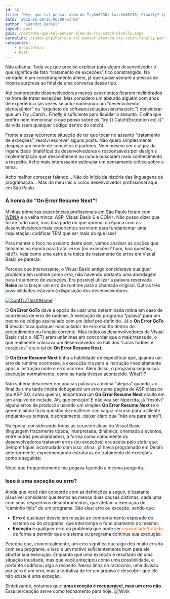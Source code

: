 ```yaml
---
id: 36
title: 'Hey, que tal pensar além do Try&#8230; Catch&#8230; Finally? (parte 1)'
date: '2012-01-30T16:06:00-03:00'
author: 'Leandro Daniel'
layout: post
guid: /post/Hey-que-tal-pensar-alem-do-Try-Catch-Finally.aspx
permalink: /index.php/hey-que-tal-pensar-alem-do-try-catch-finally-parte-1/
categories:
    - Arquitetura
    - Post
---
```


Não adianta. Toda vez que preciso explicar para algum desenvolvedor o que significa de fato “tratamento de exceções” fico constrangido. Na verdade, é um constrangimento alheio, já que quase sempre a pessoa se mostra surpresa ao final de uma conversa desse tipo.

Até compreendo desenvolvedores menos experientes ficarem melindrados na hora de tratar exceções. Mas considero um absurdo alguém com anos de experiência (às vezes se auto-nomeando um “desenvolvedor pleno/sênior” ou “arquiteto de software/solução/sistemas/etc.”) considerar que um *Try…Catch…Finally* é suficiente para liquidar o assunto. E olha que prefiro nem mencionar o que penso sobre os “try {} Catch(Exception ex) {}” da vida (sem qualquer código dentro do catch).

Frente a essa recorrente situação de ter que tocar no assunto “tratamento de exceções”, resolvi escrever alguns posts. Não quero simplesmente despejar um monte de conceitos e padrões. Nem mesmo ser o algoz da ingenuidade (maléfica) de desenvolvedores e responsáveis por design e implementação que desconhecem ou nunca buscaram mais conhecimento a respeito. Acho mais interessante estimular um pensamento crítico sobre o tema.

Acho melhor começar falando… Não do início da história das linguagens de programação… Mas do meu início como desenvolvedor profissional aqui em São Paulo.

### À honra do “On Error Resume Next”!

Minhas primeiras experiências profissionais em São Paulo foram com [WDNA](http://msdn.microsoft.com/en-us/library/ms978384) e a velha trinca: ASP, Visual Basic 6 e COM+. Não posso dizer que foi de todo ruim, mas boa parte do que aprendi na época com os desenvolvedores mais experientes serviram para fundamentar uma inquietação: codificar TEM que ser mais do que isso!

Para manter o foco no assunto deste post, vamos analisar as opções que tínhamos na época para tratar erros (ou exceções? hum, boa questão, não?). Veja como uma estrutura típica de tratamento de erros em Visual Basic se parecia:

<script src="https://gist.github.com/1665674.js" type="text/javascript"></script>

Perceba que interessante, o Visual Basic antigo considerava qualquer *problema* em runtime como *erro*, não havendo portanto uma abordagem para tratamento de *exceções*. Era possível utilizar a palavra reservada **Raise** para lançar um erro de runtime para a chamada original. Outras três possibilidades estavam à disposição dos desenvolvedores.

[![DontTryThisAtHome](http://leandrodaniel.com/pics/DontTryThisAtHome_thumb.png "DontTryThisAtHome")](http://leandrodaniel.com/pics/DontTryThisAtHome.png)

O **On Error GoTo** dava a opção de usar uma determinada rotina em caso de ocorrência de erro de runtime. A execução do programa “pulava” para um trecho de código assinalado com um *label* pré-definido.  Já o **On Error GoTo 0** desabilitava qualquer manipulador de erro escrito dentro do procedimento ou função corrente. Mas todos os desenvolvedores de Visual Basic (não o .NET) eram unânimes em concordar que o mais transudo, o que realmente colocava um desenvolvedor no hall dos “caras fodões e corajosos” era o tal do **On Error Resume Next**.

O **On Error Resume Next** tinha a habilidade de especificar que, quando um erro de runtime ocorresse, a execução iria para a instrução imediatamente após a instrução onde o erro ocorreu. Além disso, o programa seguia sua execução normalmente, como se nada tivesse acontecido. What?!?

Não saberia descrever em poucas palavras a minha “alegria” quando, ao final de uma tarde inteira debugando um erro numa página de ASP clássico (ou ASP 3.0, como queira), encontrava um **On Error Resume Next** oculto em um arquivo de include. Ah, que emoção! E não vou ser hipócrita, já “resolvi” alguns erros de produção usando um simples **On Error Resume Next** (e o gerente ainda fazia questão de enaltecer seu sagaz recurso para o cliente enquanto eu tentava, discretamente, deixar claro que “não era para tanto”).

Na época, considerando todas as características do Visual Basic (linguagem fracamente tipada, interpretada, dinâmica, orientada a eventos, entre outras peculiaridades), a forma como comumente os desenvolvedores tratavam erros (ou exceções) era aceita pelo *statu quo*. Sempre fiquei incomodado com isso, afinal, já havia programado em Delphi anteriormente, experimentando estruturas de tratamento de exceções como a seguinte:

<script src="https://gist.github.com/1705819.js" type="text/javascript"></script>

Notei que frequentemente me pegava fazendo a mesma pergunta…

### Isso é uma exceção ou erro?

Ainda que você não concorde com as definições a seguir, é bastante plausível considerar que temos ao menos duas causas distintas, cada uma com seus respectivos desdobramentos, que afetam a execução do “caminho feliz” de um programa. São elas: erro ou exceção, sendo que:

- **Erro** é qualquer desvio em relação ao comportamento esperado do sistema ou do programa, que interrompe o funcionamento do mesmo;
- **Exceção** é qualquer erro ou problema que pode ser <span style="color: #ff6600;">manipulado/tratado</span> de forma a permitir que o sistema ou programa continue sua execução.

Perceba que, conceitualmente, um erro significa que algo deu muito errado com seu programa, e isso é um motivo suficientemente bom para ele abortar sua execução. Enquanto que uma exceção é resultado de uma situação inusitada, mas que você antecipou como uma possibilidade, e portanto codificou algo a respeito. Nessa linha de raciocínio, uma divisão por zero é um erro, mas a tentativa de ler um arquivo e descobrir que ele não existe é uma exceção.

Sintetizando, notamos que: **uma exceção é recuperável, mas um erro não**. Essa percepção serve como fechamento para hoje. ![Wink](http://www.leandrodaniel.com/editors/tiny_mce_3_4_3_1/plugins/emotions/img/smiley-wink.gif "Wink")